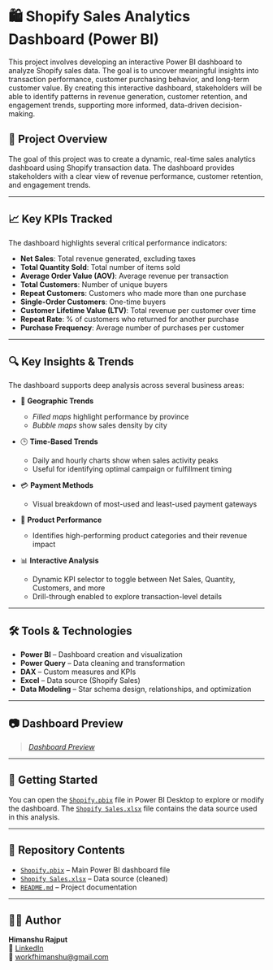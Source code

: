 # 🛍️ Shopify Sales Analytics Dashboard (Power BI)

This project involves developing an interactive Power BI dashboard to analyze Shopify sales data. The goal is to uncover meaningful insights into transaction performance, customer purchasing behavior, and long-term customer value. By creating this interactive dashboard, stakeholders will be able to identify patterns in revenue generation, customer retention, and engagement trends, supporting more informed, data-driven decision-making.

## 📌 Project Overview

The goal of this project was to create a dynamic, real-time sales analytics dashboard using Shopify transaction data. The dashboard provides stakeholders with a clear view of revenue performance, customer retention, and engagement trends.

---

## 📈 Key KPIs Tracked

The dashboard highlights several critical performance indicators:

- **Net Sales**: Total revenue generated, excluding taxes
- **Total Quantity Sold**: Total number of items sold
- **Average Order Value (AOV)**: Average revenue per transaction
- **Total Customers**: Number of unique buyers
- **Repeat Customers**: Customers who made more than one purchase
- **Single-Order Customers**: One-time buyers
- **Customer Lifetime Value (LTV)**: Total revenue per customer over time
- **Repeat Rate**: % of customers who returned for another purchase
- **Purchase Frequency**: Average number of purchases per customer

---

## 🔍 Key Insights & Trends

The dashboard supports deep analysis across several business areas:

- 📍 **Geographic Trends**  
  - *Filled maps* highlight performance by province  
  - *Bubble maps* show sales density by city  

- 🕒 **Time-Based Trends**  
  - Daily and hourly charts show when sales activity peaks  
  - Useful for identifying optimal campaign or fulfillment timing

- 💳 **Payment Methods**  
  - Visual breakdown of most-used and least-used payment gateways

- 🎯 **Product Performance**  
  - Identifies high-performing product categories and their revenue impact

- 📊 **Interactive Analysis**  
  - Dynamic KPI selector to toggle between Net Sales, Quantity, Customers, and more  
  - Drill-through enabled to explore transaction-level details

---

## 🛠️ Tools & Technologies

- **Power BI** – Dashboard creation and visualization
- **Power Query** – Data cleaning and transformation
- **DAX** – Custom measures and KPIs
- **Excel** – Data source (Shopify Sales)
- **Data Modeling** – Star schema design, relationships, and optimization

---

## 📷 Dashboard Preview

> _<a href="https://github.com/HimXRaj/Shopify-Sales-Analysis/blob/main/Dashboard%20Preview.png">Dashboard Preview</a>_

---

## 🚀 Getting Started

You can open the <a href="https://github.com/HimXRaj/Shopify-Sales-Analysis/blob/main/Shopify.pbix">`Shopify.pbix`</a> file in Power BI Desktop to explore or modify the dashboard. The <a href="https://github.com/HimXRaj/Shopify-Sales-Analysis/blob/main/Shopify%20Sales.xlsx">`Shopify Sales.xlsx`</a> file contains the data source used in this analysis.

---

## 📁 Repository Contents

- <a href="https://github.com/HimXRaj/Shopify-Sales-Analysis/blob/main/Shopify.pbix">`Shopify.pbix`</a> – Main Power BI dashboard file  
- <a href="https://github.com/HimXRaj/Shopify-Sales-Analysis/blob/main/Shopify%20Sales.xlsx">`Shopify Sales.xlsx`</a> – Data source (cleaned)
- <a href="https://github.com/HimXRaj/Shopify-Sales-Analysis/blob/main/README.md">`README.md`</a> – Project documentation  

---

## 🙋‍♂️ Author

**Himanshu Rajput**  
🔗 [LinkedIn](https://www.linkedin.com/in/himxraj)  
📧 workfhimanshu@gmail.com
